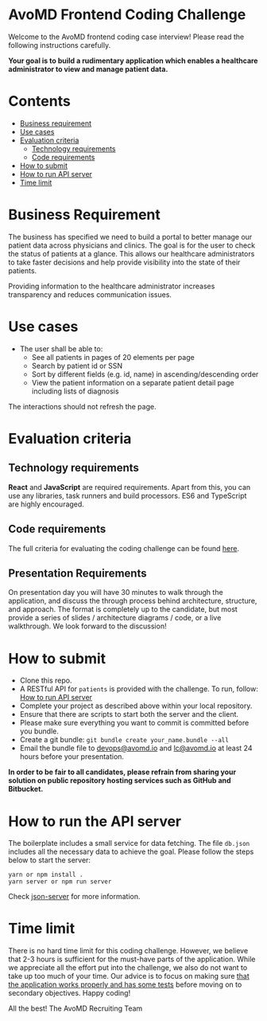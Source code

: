 # AvoMD Frontend Coding Challenge

Welcome to the AvoMD frontend coding case interview! Please read the following instructions carefully.

**Your goal is to build a rudimentary application which enables a healthcare administrator to view and manage patient data.**

# Contents

-   [Business requirement](#business-requirement)
-   [Use cases](#use-cases)
-   [Evaluation criteria](#evaluation-criteria)
    -   [Technology requirements](#technology-requirements)
    -   [Code requirements](Criteria.md#must-have)
-   [How to submit](#how-to-submit)
-   [How to run API server](#how-to-run-api-server)
-   [Time limit](#time-limit)

# Business Requirement

The business has specified we need to build a portal to better manage our patient data across physicians and clinics. The goal is for the user to check the status of patients at a glance. This allows our healthcare administrators to take faster decisions and help provide visibility into the state of their patients.

Providing information to the healthcare administrator increases transparency and reduces communication issues.

# Use cases

- The user shall be able to:
  - See all patients in pages of 20 elements per page
  - Search by patient id or SSN
  - Sort by different fields (e.g. id, name) in ascending/descending order
  - View the patient information on a separate patient detail page including lists of diagnosis

The interactions should not refresh the page.

# Evaluation criteria

## Technology requirements

**React** and **JavaScript** are required requirements. Apart from this, you can use any libraries, task runners and build processors. ES6 and TypeScript are highly encouraged.

## Code requirements

The full criteria for evaluating the coding challenge can be found [here](./Criteria.md).

## Presentation Requirements

On presentation day you will have 30 minutes to walk through the application, and discuss the through process behind architecture, structure, and approach. The format is completely up to the candidate, but most provide a series of slides / architecture diagrams / code, or a live walkthrough. We look forward to the discussion!

# How to submit

- Clone this repo.
- A RESTful API for `patients` is provided with the challenge. To run, follow: [How to run API server](#how-to-run-api-server)
- Complete your project as described above within your local repository.
- Ensure that there are scripts to start both the server and the client.
- Please make sure everything you want to commit is committed before you bundle.
- Create a git bundle: `git bundle create your_name.bundle --all`
- Email the bundle file to devops@avomd.io and lc@avomd.io at least 24 hours before your presentation.

**In order to be fair to all candidates, please refrain from sharing your solution on public repository hosting services such as GitHub and Bitbucket.**

# How to run the API server

The boilerplate includes a small service for data fetching. The file `db.json` includes all the necessary data to achieve the goal. Please follow the steps below to start the server:

```
yarn or npm install .
yarn server or npm run server
```

Check [json-server](https://github.com/typicode/json-server) for more information.

# Time limit

There is no hard time limit for this coding challenge. However, we believe that 2-3 hours is sufficient for the must-have parts of the application. While we appreciate all the effort put into the challenge, we also do not want to take up too much of your time. Our advice is to focus on making sure [that the application works properly and has some tests](Criteria.md#must-have) before moving on to secondary objectives. Happy coding!

All the best!
The AvoMD Recruiting Team
